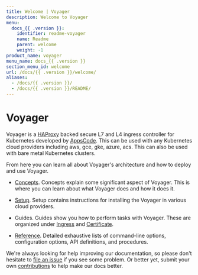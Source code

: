 ```yaml
---
title: Welcome | Voyager
description: Welcome to Voyager
menu:
  docs_{{ .version }}:
    identifier: readme-voyager
    name: Readme
    parent: welcome
    weight: -1
product_name: voyager
menu_name: docs_{{ .version }}
section_menu_id: welcome
url: /docs/{{ .version }}/welcome/
aliases:
  - /docs/{{ .version }}/
  - /docs/{{ .version }}/README/
---
```


# Voyager

Voyager is a [HAProxy](http://www.haproxy.org/) backed secure L7 and L4 ingress controller for Kubernetes developed by [AppsCode](https://appscode.com). This can be used with any Kubernetes cloud providers including aws, gce, gke, azure, acs. This can also be used with bare metal Kubernetes clusters.

From here you can learn all about Voyager's architecture and how to deploy and use Voyager.

- [Concepts](/docs/concepts/). Concepts explain some significant aspect of Voyager. This
is where you can learn about what Voyager does and how it does it.

- [Setup](/docs/setup/). Setup contains instructions for installing
  the Voyager in various cloud providers.

- Guides. Guides show you how to perform tasks with Voyager. These are organized under [Ingress](/docs/guides/ingress) and [Certificate](/docs/guides/certificate).

- [Reference](/docs/reference/). Detailed exhaustive lists of
command-line options, configuration options, API definitions, and procedures.

We're always looking for help improving our documentation, so please don't hesitate to
[file an issue](https://github.com/voyagermesh/gateway-docs/issues/new) if you see some problem.
Or better yet, submit your own [contributions](/docs/CONTRIBUTING.md) to help
make our docs better.
